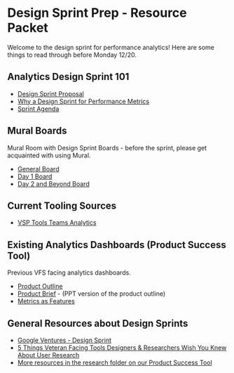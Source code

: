 # Design Sprint Prep - Resource Packet

Welcome to the design sprint for performance analytics! Here are some things to read through before Monday 12/20.

## Analytics Design Sprint 101
- [Design Sprint Proposal](https://docs.google.com/document/d/11BMZwk-cMfVn-H-EUsZmeWmeb4TpRU9ydE2onIz5nOw/edit)
- [Why a Design Sprint for Performance Metrics](https://dsva.slack.com/archives/C010G06KZR6/p1585851794015000)
- [Sprint Agenda](https://docs.google.com/presentation/d/1FB09kdpko299BPnPXItyabGyalRvcBSSxSg-Leku_b4/edit#slide=id.p)

## Mural Boards
Mural Room with Design Sprint Boards - before the sprint, please get acquainted with using Mural.

- [General Board](https://app.mural.co/t/adhocvetsgov9623/m/adhocvetsgov9623/1586451019412/undefined)
- [Day 1 Board](https://app.mural.co/t/adhocvetsgov9623/m/adhocvetsgov9623/1586958108987/undefined)
- [Day 2 and Beyond Board](https://app.mural.co/t/adhocvetsgov9623/m/adhocvetsgov9623/1586971052646/undefined)

## Current Tooling Sources
- [VSP Tools Teams Analytics](https://docs.google.com/spreadsheets/d/1gXH7PfI3UCSu8mzEuYqkE5qwSJV6nFO1s8UpDCZm0BA/edit#gid=0)

## Existing Analytics Dashboards (Product Success Tool)
Previous VFS facing analytics dashboards.

- [Product Outline](https://github.com/department-of-veterans-affairs/va.gov-team/blob/master/products/platform/product-dashboard/product-success-tool-outline.md)
- [Product Brief](https://docs.google.com/presentation/d/1sI32UbQRqpKqOhBT8lkUuOHgfD4UUkV2cd5Pzw1fP9w/edit#slide=id.g76c280c04b_0_21) - (PPT version of the product outline)
- [Metrics as Features](https://docs.google.com/presentation/d/1-6lS9XJ6GuK2QICVEjD1BdhPj8E8paNhB6KjDVwVCG8/edit#slide=id.g7555e84c9b_0_149)

## General Resources about Design Sprints
- [Google Ventures - Design Sprint](https://github.com/department-of-veterans-affairs/va.gov-team/blob/master/platform/research/discovery-sprints/how-to-run-discovery-sprint.md)
- [5 Things Veteran Facing Tools Designers & Researchers Wish You Knew About User Research](https://github.com/department-of-veterans-affairs/va.gov-team/blob/master/platform/research/discovery-sprints/what-you-should-know-about-research.md)
- [More resources in the research folder on our Product Success Tool](https://github.com/department-of-veterans-affairs/va.gov-team/tree/master/teams/vsp/teams/insights-analytics/research)
